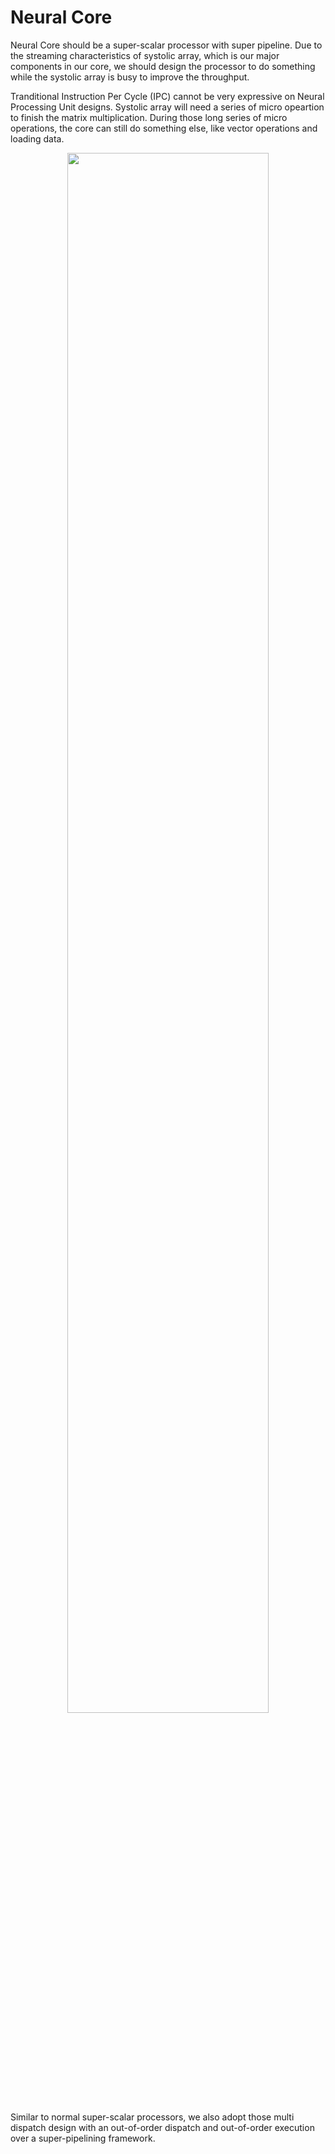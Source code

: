# Neural Core

Neural Core should be a super-scalar processor with super pipeline. Due to the streaming characteristics of systolic array, which is our major components in our core, we should design the processor to do something while the systolic array is busy to improve the throughput. 

Tranditional Instruction Per Cycle (IPC) cannot be very expressive on Neural Processing Unit designs. Systolic array will need a series of micro opeartion to finish the matrix multiplication. During those long series of micro operations, the core can still do something else, like vector operations and loading data.

<div style="text-align: center">
<img src="../../images/neural_core.png" width=80%/>
</div>

Similar to normal super-scalar processors, we also adopt those multi dispatch design with an out-of-order dispatch and out-of-order execution over a super-pipelining framework.